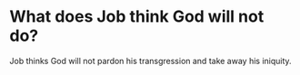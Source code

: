 # What does Job think God will not do?

Job thinks God will not pardon his transgression and take away his iniquity.
